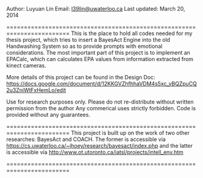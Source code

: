 Author: Luyuan Lin
Email: l39lin@uwaterloo.ca
Last updated: March 20, 2014

========================================================================
This is the place to hold all codes needed for my thesis project, which
tries to insert a BayesAct Engine into the old Handwashing System so as
to provide prompts with emotional considerations. The most important
part of this project is to implement an EPACalc, which can calculates
EPA values from information extracted from kinect cameras.

More details of this project can be found in the Design Doc:
https://docs.google.com/document/d/12KKGVZhfhhaVDM4s5xc_vBQZpuCQ2u3ZniWtFxHemLo/edit

Use for research purposes only.
Please do not re-distribute without written permission from the author
Any commerical uses strictly forbidden.
Code is provided without any guarantees.

========================================================================
This project is built up on the work of two other researches: BayesAct
and COACH. The former is accessible via https://cs.uwaterloo.ca/~jhoey/research/bayesact/index.php
and the latter is accessible via http://www.ot.utoronto.ca/iatsl/projects/intell_env.htm

========================================================================
